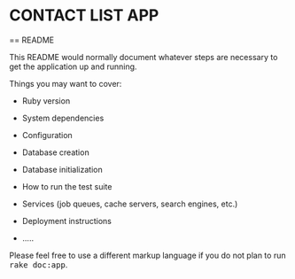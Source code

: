 # CONTACT LIST APP
== README

This README would normally document whatever steps are necessary to get the
application up and running.

Things you may want to cover:

* Ruby version

* System dependencies

* Configuration

* Database creation

* Database initialization

* How to run the test suite

* Services (job queues, cache servers, search engines, etc.)

* Deployment instructions

* .....


Please feel free to use a different markup language if you do not plan to run
<tt>rake doc:app</tt>.
